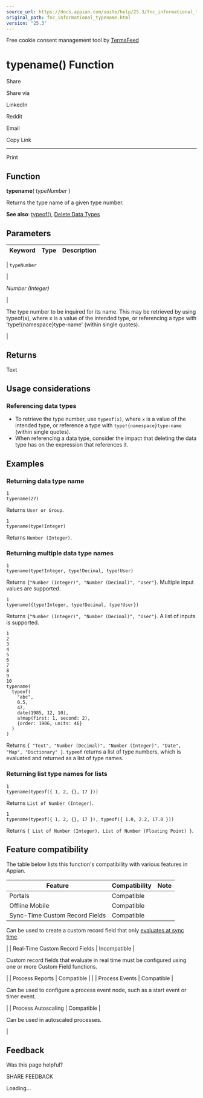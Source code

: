 ```yaml
---
source_url: https://docs.appian.com/suite/help/25.3/fnc_informational_typename.html
original_path: fnc_informational_typename.html
version: "25.3"
---
```


Free cookie consent management tool by [TermsFeed](https://www.termsfeed.com/)

# typename() Function

Share

Share via

LinkedIn

Reddit

Email

Copy Link

* * *

Print

## Function

**typename**( _typeNumber_ )

Returns the type name of a given type number.

**See also**: [typeof()](fnc_informational_typeof.html), [Delete Data Types](Custom_Data_Types.html#delete)

## Parameters

| Keyword | Type | Description |
| --- | --- | --- |
|
`typeNumber`

 |

_Number (Integer)_

 |

The type number to be inquired for its name. This may be retrieved by using typeof(x), where x is a value of the intended type, or referencing a type with 'type!{namespace}type-name' (within single quotes).

 |

## Returns

Text

## Usage considerations

### Referencing data types

-   To retrieve the type number, use `typeof(x)`, where `x` is a value of the intended type, or reference a type with `type!{namespace}type-name` (within single quotes).
-   When referencing a data type, consider the impact that deleting the data type has on the expression that references it.

## Examples

### Returning data type name

```
1
typename(27)
```

Returns `User or Group`.

```
1
typename(type!Integer)
```

Returns `Number (Integer)`.

### Returning multiple data type names

```
1
typename(type!Integer, type!Decimal, type!User)
```

Returns `{"Number (Integer)", "Number (Decimal)", "User"}`. Multiple input values are supported.

```
1
typename({type!Integer, type!Decimal, type!User})
```

Returns `{"Number (Integer)", "Number (Decimal)", "User"}`. A list of inputs is supported.

```
1
2
3
4
5
6
7
8
9
10
typename(
  typeof(
    "abc",
    0.5,
    47,
    date(1985, 12, 10),
    a!map(first: 1, second: 2),
    {order: 1906, units: 46}
  )
)
```

Returns `{ "Text", "Number (Decimal)", "Number (Integer)", "Date", "Map", "Dictionary" }`. `typeof` returns a list of type numbers, which is evaluated and returned as a list of type names.

### Returning list type names for lists

```
1
typename(typeof({ 1, 2, {}, 17 }))
```

Returns `List of Number (Integer)`.

```
1
typename(typeof({ 1, 2, {}, 17 }), typeof({ 1.0, 2.2, 17.0 }))
```

Returns `{ List of Number (Integer), List of Number (Floating Point) }`.

## Feature compatibility

The table below lists this function's compatibility with various features in Appian.

| Feature | Compatibility | Note |
| --- | --- | --- |
| Portals | Compatible |  |
| Offline Mobile | Compatible |  |
| Sync-Time Custom Record Fields | Compatible |
Can be used to create a custom record field that only [evaluates at sync time](custom-record-fields.html#prodlink-sync-time-evaluations).

 |
| Real-Time Custom Record Fields | Incompatible |

Custom record fields that evaluate in real time must be configured using one or more Custom Field functions.

 |
| Process Reports | Compatible |  |
| Process Events | Compatible |

Can be used to configure a process event node, such as a start event or timer event.

 |
| Process Autoscaling | Compatible |

Can be used in autoscaled processes.

 |

## Feedback

Was this page helpful?

SHARE FEEDBACK

Loading...